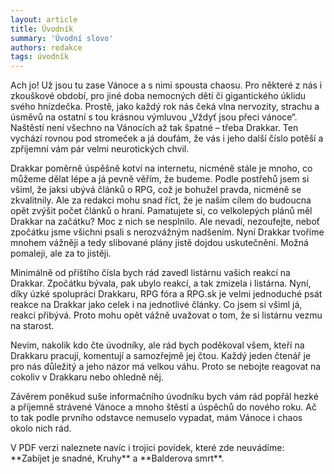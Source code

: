 ```yaml
---
layout: article
title: Úvodník
summary: 'Úvodní slovo'
authors: redakce
tags: úvodník
---
```


Ach jo! Už jsou tu zase Vánoce a s nimi spousta chaosu. Pro některé z nás i zkouškové období, pro jiné doba nemocných dětí či gigantického úklidu svého hnízdečka. Prostě, jako každý rok nás čeká vlna nervozity, strachu a úsměvů na ostatní s tou krásnou výmluvou „Vždyť jsou přeci vánoce“. Naštěstí není všechno na Vánocích až tak špatné – třeba Drakkar. Ten vychází rovnou pod stromeček a já doufám, že vás i jeho další číslo potěší a zpříjemní vám pár velmi neurotických chvil.

Drakkar poměrně úspěšně kotví na internetu, nicméně stále je mnoho, co můžeme dělat lépe a já pevně věřím, že budeme. Podle postřehů jsem si všiml, že jaksi ubývá článků o RPG, což je bohužel pravda, nicméně se zkvalitnily. Ale za redakci mohu snad říct, že je naším cílem do budoucna opět zvýšit počet článků o hraní. Pamatujete si, co velkolepých plánů měl Drakkar na začátku? Moc z nich se nesplnilo. Ale nevadí, nezoufejte, neboť zpočátku jsme všichni psali s nerozvážným nadšením. Nyní Drakkar tvoříme mnohem vážněji a tedy slibované plány jistě dojdou uskutečnění. Možná pomaleji, ale za to jistěji.

Minimálně od příštího čísla bych rád zavedl listárnu vašich reakcí na Drakkar. Zpočátku bývala, pak ubylo reakcí, a tak zmizela i listárna. Nyní, díky úzké spolupráci Drakkaru, RPG fóra a RPG.sk je velmi jednoduché psát reakce na Drakkar jako celek i na jednotlivé články. Co jsem si všiml já, reakcí přibývá. Proto mohu opět vážně uvažovat o tom, že si listárnu vezmu na starost.

Nevím, nakolik kdo čte úvodníky, ale rád bych poděkoval všem, kteří na Drakkaru pracují, komentují a samozřejmě jej čtou. Každý jeden čtenář je pro nás důležitý a jeho názor má velkou váhu. Proto se nebojte reagovat na cokoliv v Drakkaru nebo ohledně něj.

Závěrem poněkud suše informačního úvodníku bych vám rád popřál hezké a příjemně strávené Vánoce a mnoho štěstí a úspěchů do nového roku. Ač to tak podle prvního odstavce nemuselo vypadat, mám Vánoce i chaos okolo nich rád.

<div class="poznamka">
V PDF verzi naleznete navíc i trojici povídek, které zde neuvádíme: **Zabíjet je snadné, Kruhy** a **Balderova smrt**.
</div>
